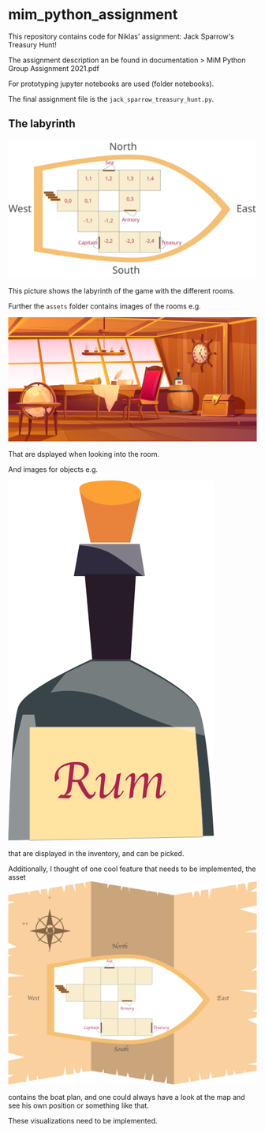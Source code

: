 # mim_python_assignment


This repository contains code for Niklas' assignment: Jack Sparrow's Treasury Hunt!

The assignment description an be found in documentation > MiM Python Group Assignment 2021.pdf

For prototyping jupyter notebooks are used (folder notebooks).

The final assignment file is the ```jack_sparrow_treasury_hunt.py```.

## The labyrinth

![drawing](./assets/game_labyrinth.svg "Game Labyrinth")

This picture shows the labyrinth of the game with the different rooms.

Further the ```assets``` folder contains images of the rooms e.g.

![drawing](./assets/captains_cabin.png "Captains Cabin")

That are dsplayed when looking into the room.

And images for objects e.g.

![drawing](./assets/rum.png "Rum")

that are displayed in the inventory, and can be picked.

Additionally, I thought of one cool feature that needs to be implemented,
the asset
![drawing](./assets/map.png "Map")

contains the boat plan, and one could always have a look at the map and see his own position or something like that.

These visualizations need to be implemented.

